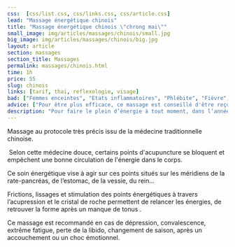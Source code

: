 ```yaml
---
css:  [css/list.css, css/links.css, css/article.css]
lead: "Massage énergétique chinois"
title: "Massage énergétique chinois \"chrong mai\""
small_image: img/articles/massages/chinois/small.jpg
big_image: img/articles/massages/chinois/big.jpg
layout: article
section: massages
section_title: Massages
permalink: massages/chinois.html
time: 1h
price: 55
slug: chinois
links: [tarif, thai, reflexologie, visage]
bad: ["Femmes enceintes", "Etats inflammatoires", "Phlébite", "Fièvre", "Hypertension non traitée"]
advice: ["Pour être plus efficace, ce massage est conseillé d'être reçu en cure à raison d'une fois par semaine pendant un mois."]
description: "Pour faire le plein d’énergie à tout moment, dans l’année. Ce massage vous garantit de retrouver la pêche!"
---
```

Massage au protocole très précis issu de la médecine
traditionnelle chinoise.


 Selon cette médecine douce, certains points
d'acupuncture se bloquent et empêchent une bonne
circulation de l'énergie dans le corps.


Ce soin énergétique vise à agir sur ces points situés
sur les méridiens de la rate-pancréas, de l’estomac,
de la vessie, du rein...


Frictions, lissages et stimulation des points
énergétiques à travers l’acupression et le cristal de
roche permettent de relancer les énergies, de retrouver
la forme après un manque de tonus .


Ce massage est recommandé en cas de dépression,
convalescence, extrême fatigue, perte de la libido,
changement de saison, après un accouchement ou un
choc émotionnel.



